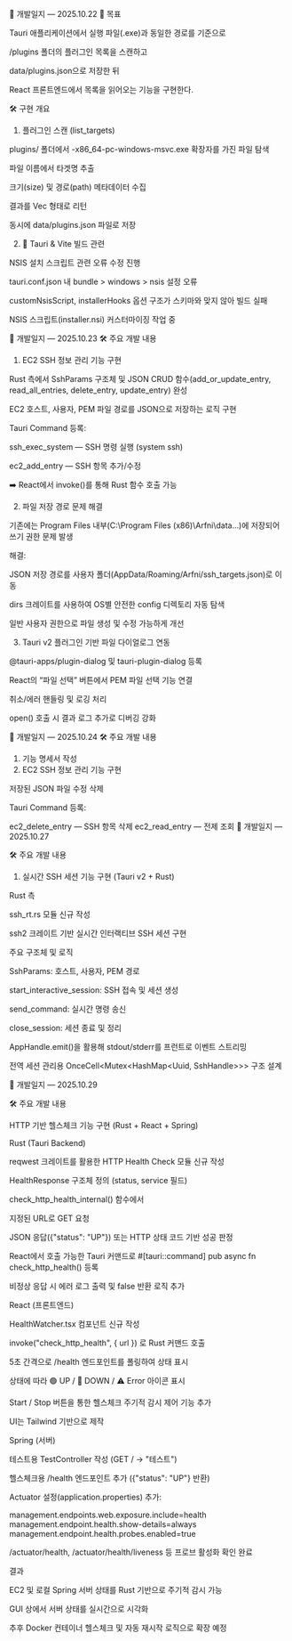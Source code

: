 📅 개발일지 — 2025.10.22
🎯 목표

Tauri 애플리케이션에서 실행 파일(.exe)과 동일한 경로를 기준으로

/plugins 폴더의 플러그인 목록을 스캔하고

data/plugins.json으로 저장한 뒤

React 프론트엔드에서 목록을 읽어오는 기능을 구현한다.

🛠️ 구현 개요
1. 플러그인 스캔 (list_targets)

plugins/ 폴더에서 -x86_64-pc-windows-msvc.exe 확장자를 가진 파일 탐색

파일 이름에서 타겟명 추출

크기(size) 및 경로(path) 메타데이터 수집

결과를 Vec<TargetEntry> 형태로 리턴

동시에 data/plugins.json 파일로 저장

2. 🧱 Tauri & Vite 빌드 관련

NSIS 설치 스크립트 관련 오류 수정 진행

tauri.conf.json 내 bundle > windows > nsis 설정 오류

customNsisScript, installerHooks 옵션 구조가 스키마와 맞지 않아 빌드 실패

NSIS 스크립트(installer.nsi) 커스터마이징 작업 중

🧾 개발일지 — 2025.10.23
🛠️ 주요 개발 내용
1. EC2 SSH 정보 관리 기능 구현

Rust 측에서 SshParams 구조체 및 JSON CRUD 함수(add_or_update_entry, read_all_entries, delete_entry, update_entry) 완성

EC2 호스트, 사용자, PEM 파일 경로를 JSON으로 저장하는 로직 구현

Tauri Command 등록:

ssh_exec_system — SSH 명령 실행 (system ssh)

ec2_add_entry — SSH 항목 추가/수정

➡️ React에서 invoke()를 통해 Rust 함수 호출 가능

2. 파일 저장 경로 문제 해결

기존에는 Program Files 내부(C:\Program Files (x86)\Arfni\data\...)에 저장되어 쓰기 권한 문제 발생

해결:

JSON 저장 경로를 사용자 폴더(AppData/Roaming/Arfni/ssh_targets.json)로 이동

dirs 크레이트를 사용하여 OS별 안전한 config 디렉토리 자동 탐색

일반 사용자 권한으로 파일 생성 및 수정 가능하게 개선

3. Tauri v2 플러그인 기반 파일 다이얼로그 연동

@tauri-apps/plugin-dialog 및 tauri-plugin-dialog 등록

React의 “파일 선택” 버튼에서 PEM 파일 선택 기능 연결

취소/에러 핸들링 및 로깅 처리

open() 호출 시 결과 로그 추가로 디버깅 강화

📅 개발일지 — 2025.10.24
🛠️ 주요 개발 내용
1. 기능 명세서 작성
2. EC2 SSH 정보 관리 기능 구현

저장된 JSON 파일 수정 삭제

Tauri Command 등록:

ec2_delete_entry — SSH 항목 삭제
ec2_read_entry — 전제 조회
🧾 개발일지 — 2025.10.27

🛠️ 주요 개발 내용
1. 실시간 SSH 세션 기능 구현 (Tauri v2 + Rust)

Rust 측

ssh_rt.rs 모듈 신규 작성

ssh2 크레이트 기반 실시간 인터랙티브 SSH 세션 구현

주요 구조체 및 로직

SshParams: 호스트, 사용자, PEM 경로

start_interactive_session: SSH 접속 및 세션 생성

send_command: 실시간 명령 송신

close_session: 세션 종료 및 정리

AppHandle.emit()을 활용해 stdout/stderr를 프런트로 이벤트 스트리밍

전역 세션 관리용 OnceCell<Mutex<HashMap<Uuid, SshHandle>>> 구조 설계

🧾 개발일지 — 2025.10.29

🛠️ 주요 개발 내용

HTTP 기반 헬스체크 기능 구현 (Rust + React + Spring)

Rust (Tauri Backend)

reqwest 크레이트를 활용한 HTTP Health Check 모듈 신규 작성

HealthResponse 구조체 정의 (status, service 필드)

check_http_health_internal() 함수에서

지정된 URL로 GET 요청

JSON 응답({"status": "UP"}) 또는 HTTP 상태 코드 기반 성공 판정

React에서 호출 가능한 Tauri 커맨드로 #[tauri::command] pub async fn check_http_health() 등록

비정상 응답 시 에러 로그 출력 및 false 반환 로직 추가

React (프론트엔드)

HealthWatcher.tsx 컴포넌트 신규 작성

invoke("check_http_health", { url }) 로 Rust 커맨드 호출

5초 간격으로 /health 엔드포인트를 폴링하여 상태 표시

상태에 따라 🟢 UP / 🔴 DOWN / ⚠️ Error 아이콘 표시

Start / Stop 버튼을 통한 헬스체크 주기적 감시 제어 기능 추가

UI는 Tailwind 기반으로 제작

Spring (서버)

테스트용 TestController 작성 (GET / → "테스트")

헬스체크용 /health 엔드포인트 추가 ({"status": "UP"} 반환)

Actuator 설정(application.properties) 추가:

management.endpoints.web.exposure.include=health
management.endpoint.health.show-details=always
management.endpoint.health.probes.enabled=true


/actuator/health, /actuator/health/liveness 등 프로브 활성화 확인 완료

결과

EC2 및 로컬 Spring 서버 상태를 Rust 기반으로 주기적 감시 가능

GUI 상에서 서버 상태를 실시간으로 시각화

추후 Docker 컨테이너 헬스체크 및 자동 재시작 로직으로 확장 예정